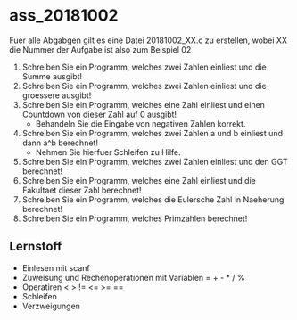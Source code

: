 # ass_20181002

Fuer alle Abgabgen gilt es eine Datei 20181002_XX.c zu erstellen, wobei XX die Nummer der Aufgabe ist also zum Beispiel 02

1. Schreiben Sie ein Programm, welches zwei Zahlen einliest und die Summe ausgibt!
2. Schreiben Sie ein Programm, welches zwei Zahlen einliest und die groessere ausgibt!
3. Schreiben Sie ein Programm, welches eine Zahl einliest und einen Countdown von dieser Zahl auf 0 ausgibt!
     - Behandeln Sie die Eingabe von negativen Zahlen korrekt.
4. Schreiben Sie ein Programm, welches zwei Zahlen a und b einliest und dann a^b berechnet!
     - Nehmen Sie hierfuer Schleifen zu Hilfe.
5. Schreiben Sie ein Programm, welches zwei Zahlen einliest und den GGT berechnet!
6. Schreiben Sie ein Programm, welches eine Zahl einliest und die Fakultaet dieser Zahl berechnet!
7. Schreiben Sie ein Programm, welches die Eulersche Zahl in Naeherung berechnet!
8. Schreiben Sie ein Programm, welches Primzahlen berechnet!

## Lernstoff
* Einlesen mit scanf
* Zuweisung und Rechenoperationen mit Variablen = + - * / %
* Operatiren < > != <= >= ==
* Schleifen
* Verzweigungen

